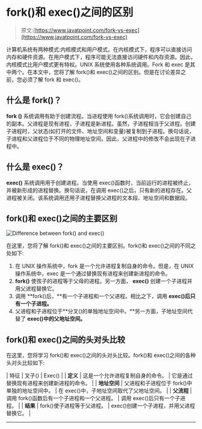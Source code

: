 # fork()和 exec()之间的区别

> 原文:[https://www.javatpoint.com/fork-vs-exec](https://www.javatpoint.com/fork-vs-exec)

计算机系统有两种模式:内核模式和用户模式。在内核模式下，程序可以直接访问内存和硬件资源。在用户模式下，程序可能无法直接访问硬件和内存资源。因此，内核模式比用户模式更有特权。UNIX 系统使用各种系统调用。Fork 和 exec 是其中两个。在本文中，您将了解 fork()和 exec()之间的区别。但是在讨论差异之前，您必须了解 fork 和 exec()。

## 什么是 fork()？

**fork ()** 系统调用有助于创建流程。当进程使用 fork()系统调用时，它会创建自己的副本。父进程是现有进程，子进程是新进程。虽然，子进程相当于父进程。创建子进程时，父状态(如打开的文件、地址空间和变量)被复制到子进程。换句话说，子进程和父进程位于不同的物理地址空间。因此，父进程中的修改不会出现在子进程中。

## 什么是 exec()？

**exec()** 系统调用用于创建进程。当使用 exec()函数时，当前运行的进程被终止，并被新形成的进程替换。换句话说，在调用 exec()之后，只有新的进程存在。父进程被关闭。该系统调用还用子进程替换父进程的文本段、地址空间和数据段。

## fork()和 exec()之间的主要区别

![Difference between fork() and exec()](../Images/1b2083fc969636065eb8a1acc9238e3a.png)

在这里，您将了解 fork()和 exec()之间的主要区别。fork()和 exec()之间的不同之处如下:

1.  在 UNIX 操作系统中，fork 是一个允许进程复制自身的命令。但是，在 UNIX 操作系统中，exec 是一个通过替换现有进程来创建新进程的命令。
2.  **fork()** 使孩子的进程等于父母的进程。另一方面， **exec()** 创建一个子进程并用父进程替换它。
3.  调用 **fork()后，**有一个子进程和一个父进程。相比之下，调用 **exec()后只有一个子进程。**
4.  父进程和子进程位于**分叉()的单独地址空间中。**另一方面，子地址空间代替了 **exec()中的父地址空间。**

## fork()和 exec()之间的头对头比较

在这里，您将学习 fork()和 exec()之间的头对头比较。fork()和 exec()之间的各种头对头比较如下:

| 特征 | 叉子() | Exec() |
| **定义** | 这是一个允许进程复制自身的命令。 | 它是通过替换现有进程来创建新进程的命令。 |
| **地址空间** | 父进程和子进程位于 fork()中单独的地址空间中。 | 在 exec()中，子地址空间取代了父地址空间。 |
| **父流程** | 调用 fork()函数后有一个子进程和一个父进程。 | 调用 exec()后只有一个子进程。 |
| **结果** | fork()使子进程等于父进程。 | exec()创建一个子进程，并用父进程替换它。 |

* * *